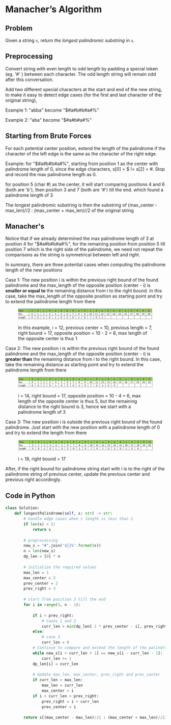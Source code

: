 # Manacher’s Algorithm

## Problem

Given a string `s`, return _the longest_ _palindromic_ _substring_ in `s`.

## Preprocessing

Convert string with even length to odd length by padding a special token (eg. '#' ) between each character. The odd length string will remain odd after this conversation.&#x20;

Add two different special characters at the start and end of the new string, to make it easy to detect edge cases (for the first and last character of the original string),&#x20;

Example 1: "abba" become "$#a#b#b#a#%"

Example 2: "aba" become "$#a#b#a#%"

## Starting from Brute Forces

For each potential center position, extend the length of the palindrome if the character of the left edge is the same as the character of the right edge.&#x20;

Example: for "$#a#b#b#a#%", starting from position 1 as the center with palindrome length of 0, since the edge characters, s\[0] = $ != s\[2] = #. Stop and record the max palindrome length as 0.&#x20;

for position 5 (char #) as the center, it will start comparing positions 4 and 6 (both are 'b'), then position 3 and 7 (both are '#') till the end. which found a palindrome length  of 3

The longest palindromic substring is then the substring of  (max\_center - max\_len)//2 : (max\_center + max\_len)//2 of the original string

## Manacher's&#x20;

Notice that if we already determined the max palindrome length of 3 at position 4 for "$#a#b#b#a#%", for the remaining position from position 5 till position 7 which is the right side of the palindrome, we need not repeat the comparisons as the string is symmetrical between left and right.&#x20;

In summary, there are three potential cases when computing the palindrome length of the new positions

Case 1: The new position i is within the previous right bound of the found palindrome and the max\_length of the opposite position (center - i) is **smaller or equal to** the remaining distance from i to the right bound. In this case, take the max\_length of the opposite position as starting point and try to extend the palindrome length from there

<figure><img src="../../.gitbook/assets/manacher_case1.JPG" alt=""><figcaption><p>In this example, i = 12, previous center = 10, previous length = 7, right bound = 17, opposite position = 10 - 2 = 8, max length of the opposite center is thus 1</p></figcaption></figure>

Case 2: The new position i is within the previous right bound of the found palindrome and the max\_length of the opposite position (center - i) is **greater than** the remaining distance from i to the right bound. In this case, take the remaining distance as starting point and try to extend the palindrome length from there

<figure><img src="../../.gitbook/assets/manacher_case2.JPG" alt=""><figcaption><p> i = 14, right bound = 17, opposite position = 10 - 4 = 6, max length of the opposite center is thus 5, but the remaining distance to the right bound is 3, hence we start with a palindrome length of 3</p></figcaption></figure>

Case 3: The new position i is outside the previous right bound of the found palindrome. Just start with the new position with a palindrome length of 0 and try to extend the length from there

<figure><img src="../../.gitbook/assets/manacher_case3.JPG" alt=""><figcaption><p> i = 18, right bound = 17</p></figcaption></figure>

After, if the right bound for palindrome string start with i is to the right of the palindrome string of previous center, update the previous center and previous right accordingly.&#x20;

## Code in Python

```python
class Solution:
    def longestPalindrome(self, s: str) -> str:
        # handle edge cases when s length is less than 2
        if len(s) < 2:
            return s
            
        # preprocessing
        new_s = "#".join('${}%'.format(s))
        n = len(new_s)
        dp_len = [0] * n
        
        # initialize the required values
        max_len = 1
        max_center = 2
        prev_center = 2
        prev_right = 3
        
        # start from position 3 till the end
        for i in range(3, n - 1):
        
            if i < prev_right:
                # Cases 1 and 2
                curr_len = min(dp_len[ 2 * prev_center - i], prev_right - i)
            else:
                # case 3
                curr_len = 0
            # Continue to compare and extend the length of the palindrome
            while new_s[i + curr_len + 1] == new_s[i - curr_len - 1]:
                curr_len += 1
            dp_len[i] = curr_len
            
            # Update max_len, max_center, prev_right and prev_center
            if curr_len > max_len:
                max_len = curr_len
                max_center = i
            if i + curr_len > prev_right:
                prev_right = i + curr_len
                prev_center = i
        
        return s[(max_center - max_len)//2 : (max_center + max_len)//2]
```

